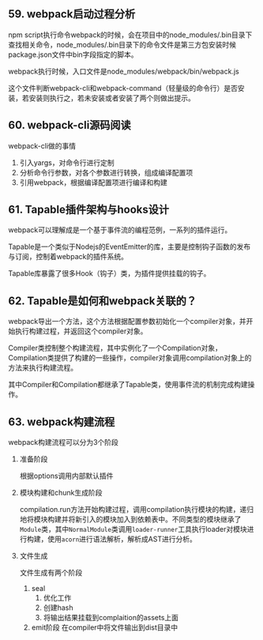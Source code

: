 ## 59. webpack启动过程分析

npm script执行命令webpack的时候，会在项目中的node_modules/.bin目录下查找相关命令，node_modules/.bin目录下的命令文件是第三方包安装时候package.json文件中bin字段指定的脚本。

webpack执行时候，入口文件是node_modules/webpack/bin/webpack.js

这个文件判断webpack-cli和webpack-command（轻量级的命令行）是否安装，若安装则执行之，若未安装或者安装了两个则做出提示。

## 60. webpack-cli源码阅读

webpack-cli做的事情

1. 引入yargs，对命令行进行定制
2. 分析命令行参数，对各个参数进行转换，组成编译配置项
3. 引用webpack，根据编译配置项进行编译和构建

## 61. Tapable插件架构与hooks设计

webpack可以理解成是一个基于事件流的编程范例，一系列的插件运行。

Tapable是一个类似于Nodejs的EventEmitter的库，主要是控制钩子函数的发布与订阅，控制着webpack的插件系统。

Tapable库暴露了很多Hook（钩子）类，为插件提供挂载的钩子。

## 62. Tapable是如何和webpack关联的？


webpack导出一个方法，这个方法根据配置参数初始化一个compiler对象，并开始执行构建过程，并返回这个compiler对象。

Compiler类控制整个构建流程，其中实例化了一个Compilation对象，Compilation类提供了构建的一些操作，compiler对象调用compilation对象上的方法来执行构建流程。

其中Compiler和Compilation都继承了Tapable类，使用事件流的机制完成构建操作。

## 63. webpack构建流程

webpack构建流程可以分为3个阶段

1. 准备阶段

	根据options调用内部默认插件
2. 模块构建和chunk生成阶段

	compilation.run方法开始构建过程，调用compilation执行模块的构建，递归地将模块构建并将新引入的模块加入到依赖表中。不同类型的模块继承了`Module`类，其中`NormalModule`类调用```loader-runner```工具执行loader对模块进行构建，使用`acorn`进行语法解析，解析成AST进行分析。
3. 文件生成

	文件生成有两个阶段
	1. seal
		1. 优化工作
		2. 创建hash
		3. 将输出结果挂载到complaition的assets上面
	2. emit阶段
		在compiler中将文件输出到dist目录中
		
		
